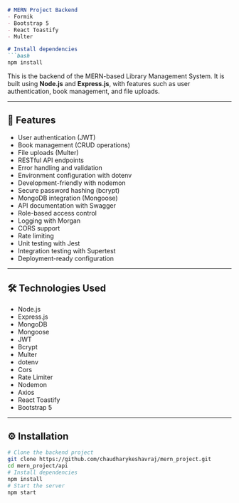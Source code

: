 ```md

# MERN Project Backend
- Formik
- Bootstrap 5
- React Toastify
- Multer

# Install dependencies
```bash
npm install
```
This is the backend of the MERN-based Library Management System. It is built using **Node.js** and **Express.js**, with features such as user authentication, book management, and file uploads.

---
## 🚀 Features
- User authentication (JWT)
- Book management (CRUD operations)
- File uploads (Multer)
- RESTful API endpoints
- Error handling and validation 
- Environment configuration with dotenv
- Development-friendly with nodemon
- Secure password hashing (bcrypt)
- MongoDB integration (Mongoose)
- API documentation with Swagger
- Role-based access control
- Logging with Morgan
- CORS support
- Rate limiting
- Unit testing with Jest
- Integration testing with Supertest
- Deployment-ready configuration
---
## 🛠️ Technologies Used
- Node.js
- Express.js
- MongoDB
- Mongoose
- JWT
- Bcrypt
- Multer
- dotenv
- Cors
- Rate Limiter
- Nodemon
- Axios
- React Toastify
- Bootstrap 5
---
## ⚙️ Installation
```bash
# Clone the backend project
git clone https://github.com/chaudharykeshavraj/mern_project.git
cd mern_project/api
# Install dependencies
npm install
# Start the server
npm start
```
